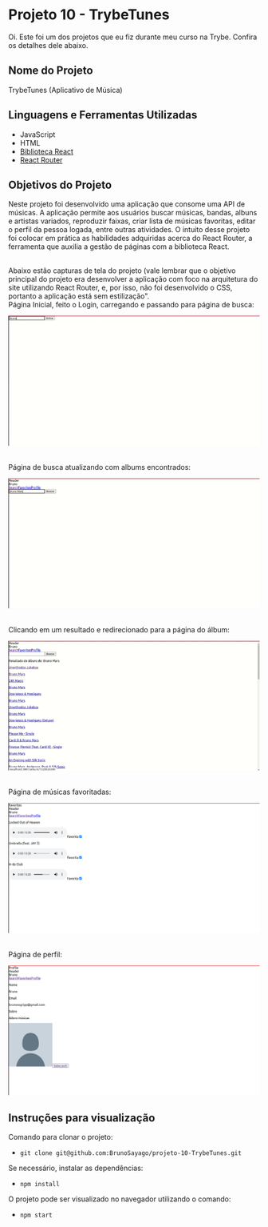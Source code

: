 # Projeto 10 - TrybeTunes

Oi. Este foi um dos projetos que eu fiz durante meu curso na Trybe. Confira os detalhes dele abaixo.




## Nome do Projeto
TrybeTunes (Aplicativo de Música)
## Linguagens e Ferramentas Utilizadas

 - JavaScript
 - HTML
 - [Biblioteca React](https://pt-br.reactjs.org/)
 - [React Router](https://reactrouter.com/en/main)


## Objetivos do Projeto
Neste projeto foi desenvolvido uma aplicação que consome uma API de músicas. A aplicação permite aos usuários buscar músicas, bandas, albuns e artistas variados, reproduzir faixas, criar lista de músicas favoritas, editar o perfil da pessoa logada, entre outras atividades. O intuito desse projeto foi colocar em prática as habilidades adquiridas acerca do React Router, a ferramenta que auxilia a gestão de páginas com a biblioteca React.

<br/>
Abaixo estão capturas de tela do projeto (vale lembrar que o objetivo principal do projeto era desenvolver a aplicação com foco na arquitetura do site utilizando React Router, e, por isso, não foi desenvolvido o CSS, portanto a aplicação está sem estilização".

<br/>
Página Inicial, feito o Login, carregando e passando para página de busca:

![Screenshot Login para Search](screenshot-login-search.gif)

<br/>
Página de busca atualizando com albums encontrados:

![Screenshot Search para resultados](screenshot-search-albums.gif)


<br/>
Clicando em um resultado e redirecionado para a página do álbum:

![Screenshot redirecionado para álbum](screenshot-click-result.gif)

<br/>
Página de músicas favoritadas:

![Screenshot favoritas](screenshot-favorites.png)

<br/>
Página de perfil:

![Screenshot perfil](screenshot-profile.png)

## Instruções para visualização
Comando para clonar o projeto:
 - `git clone git@github.com:BrunoSayago/projeto-10-TrybeTunes.git`
 
Se necessário, instalar as dependências:
 - `npm install`
  
O projeto pode ser visualizado no navegador utilizando o comando:
- `npm start`
